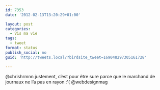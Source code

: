 ```yaml
---
id: 7353
date: '2012-02-13T13:20:29+01:00'

layout: post
categories:
  - Vis ma vie
tags:
  - tweet
format: status
publish_social: no
guid: 'http://tweets.local/?birdsite_tweet=169048297305161728'

---
```


@chrishrmnn justement, c’est pour être sure parce que le marchand de journaux ne l’a pas en rayon :'( @webdesignmag